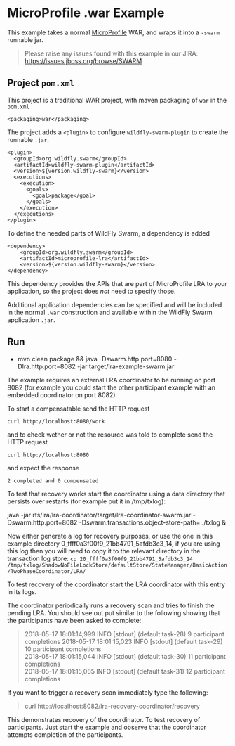 # MicroProfile .war Example

This example takes a normal [MicroProfile](http://microprofile.io) WAR, and wraps it into
a `-swarm` runnable jar.

> Please raise any issues found with this example in our JIRA:
> https://issues.jboss.org/browse/SWARM

## Project `pom.xml`

This project is a traditional WAR project, with maven packaging
of `war` in the `pom.xml`

    <packaging>war</packaging>

The project adds a `<plugin>` to configure `wildfly-swarm-plugin` to
create the runnable `.jar`.

    <plugin>
      <groupId>org.wildfly.swarm</groupId>
      <artifactId>wildfly-swarm-plugin</artifactId>
      <version>${version.wildfly-swarm}</version>
      <executions>
        <execution>
          <goals>
            <goal>package</goal>
          </goals>
        </execution>
      </executions>
    </plugin>

To define the needed parts of WildFly Swarm, a dependency is added

    <dependency>
        <groupId>org.wildfly.swarm</groupId>
        <artifactId>microprofile-lra</artifactId>
        <version>${version.wildfly-swarm}</version>
    </dependency>

This dependency provides the APIs that are part of MicroProfile LRA
to your application, so the project does *not* need to specify those.

Additional application dependencies can be
specified and will be included in the normal `.war` construction and available
within the WildFly Swarm application `.jar`.

## Run

* mvn clean package && java -Dswarm.http.port=8080 -Dlra.http.port=8082 -jar target/lra-example-swarm.jar

The example requires an external LRA coordinator to be running on port 8082 (for example
you could start the other participant example with an embedded coordinator on port 8082).

To start a compensatable send the HTTP request

    curl http://localhost:8080/work

and to check wether or not the resource was told to complete send the HTTP request

    curl http://localhost:8080

and expect the response

    2 completed and 0 compensated

To test that recovery works start the coordinator using a data directory that persists over
restarts (for example put it in /tmp/txlog):

 java -jar rts/lra/lra-coordinator/target/lra-coordinator-swarm.jar -Dswarm.http.port=8082 -Dswarm.transactions.object-store-path=../txlog &

Now either generate a log for recovery purposes, or use the one in this example directory
0_ffff0a3f00f9_21bb4791_5afdb3c3_14, if you are using this log then you will need to copy it
to the relevant directory in the transaction log store:
`cp 20_ffff0a3f00f9_21bb4791_5afdb3c3_14 /tmp/txlog/ShadowNoFileLockStore/defaultStore/StateManager/BasicAction/TwoPhaseCoordinator/LRA/`

To test recovery of the coordinator start the LRA coordinator with this entry in its logs.

The coordinator periodically runs a recovery scan and tries to finish the pending LRA.
You should see out put similar to the following showing that the participants have been asked to complete:

> 2018-05-17 18:01:14,999 INFO  [stdout] (default task-28) 9 participant completions
> 2018-05-17 18:01:15,023 INFO  [stdout] (default task-29) 10 participant completions                      
> 2018-05-17 18:01:15,044 INFO  [stdout] (default task-30) 11 participant completions                      
> 2018-05-17 18:01:15,065 INFO  [stdout] (default task-31) 12 participant completions                      

If you want to trigger a recovery scan immediately type the following:

> curl http://localhost:8082/lra-recovery-coordinator/recovery

This demonstrates recovery of the coordinator. To test recovery of participants. Just start the example and observe
that the coordinator attempts completion of the participants.
